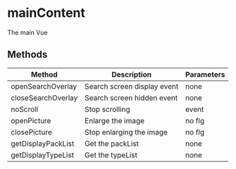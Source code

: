 # mainContent

The main Vue

## Methods

<!-- @vuese:mainContent:methods:start -->
|Method|Description|Parameters|
|---|---|---|
|openSearchOverlay|Search screen display event|none|
|closeSearchOverlay|Search screen hidden event|none|
|noScroll|Stop scrolling|event|
|openPicture|Enlarge the image|no flg|
|closePicture|Stop enlarging the image|no flg|
|getDisplayPackList|Get the packList|none|
|getDisplayTypeList|Get the typeList|none|

<!-- @vuese:mainContent:methods:end -->


